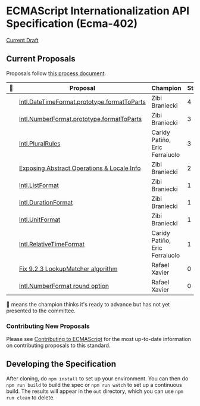 ECMAScript Internationalization API Specification (Ecma-402)
====

[Current Draft](http://tc39.github.io/ecma402/)

## Current Proposals

Proposals follow [this process document](https://tc39.github.io/process-document/).

|🚀 | Proposal                              | Champion       | Stage | Notes
|---|---------------------------------------|--------------  | ------|------
|   | [Intl.DateTimeFormat.prototype.formatToParts][]                     | Zibi Braniecki |     4 |
|   | [Intl.NumberFormat.prototype.formatToParts][]                     | Zibi Braniecki |     3 |
|   | [Intl.PluralRules][]                  | Caridy Patiño, Eric Ferraiuolo |     3 |
|   | [Exposing Abstract Operations & Locale Info][]        | Zibi Braniecki  |     2 |
|   | [Intl.ListFormat][]                   | Zibi Braniecki |     1 |
|   | [Intl.DurationFormat][]               | Zibi Braniecki |     1 |
|   | [Intl.UnitFormat][]                   | Zibi Braniecki |     1 |
|   | [Intl.RelativeTimeFormat][]           | Caridy Patiño, Eric Ferraiuolo |     1 |
|   | [Fix 9.2.3 LookupMatcher algorithm][] | Rafael Xavier  |     0 |    
|   | [Intl.NumberFormat round option][]    | Rafael Xavier  |     0 |


[Intl.ListFormat]: https://github.com/zbraniecki/intl-list-format-spec
[Fix 9.2.3 LookupMatcher algorithm]: https://github.com/rxaviers/ecma402-fix-lookup-matcher
[Intl.NumberFormat round option]: https://github.com/rxaviers/ecma402-number-format-round-option
[Intl.RelativeTimeFormat]: https://github.com/caridy/intl-relative-time-spec
[Intl.DurationFormat]: https://github.com/tc39/ecma402/issues/47
[Intl.UnitFormat]: https://github.com/tc39/ecma402/issues/32
[Intl.PluralRules]: https://github.com/caridy/intl-plural-rules-spec
[Intl.DateTimeFormat.prototype.formatToParts]: https://github.com/tc39/ecma402/issues/30
[Intl.NumberFormat.prototype.formatToParts]: https://github.com/tc39/ecma402/issues/30
[Exposing Abstract Operations & Locale Info]: https://github.com/tc39/ecma402/issues/46

🚀 means the champion thinks it's ready to advance but has not yet presented to the committee.


### Contributing New Proposals

Please see [Contributing to ECMAScript](/CONTRIBUTING.md) for the most up-to-date information on contributing proposals to this standard.


## Developing the Specification

After cloning, do `npm install` to set up your environment. You can then do `npm run build` to build the spec or `npm run watch` to set up a continuous build. The results will appear in the `out` directory, which you can use `npm run clean` to delete.
